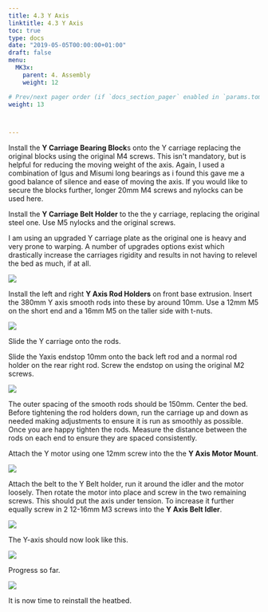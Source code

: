 ```yaml
---
title: 4.3 Y Axis
linktitle: 4.3 Y Axis
toc: true
type: docs
date: "2019-05-05T00:00:00+01:00"
draft: false
menu:
  MK3x:
    parent: 4. Assembly
    weight: 12

# Prev/next pager order (if `docs_section_pager` enabled in `params.toml`)
weight: 13



---
```



Install the **Y Carriage Bearing Block**s onto the Y carriage replacing the original blocks using the original M4 screws. This isn't mandatory, but is helpful for reducing the moving weight of the axis. Again, I used a combination of Igus and Misumi long bearings as i found this gave me a good balance of silence and ease of moving the axis. If you would like to secure the blocks further, longer 20mm M4 screws and nylocks can be used here.

Install the **Y Carriage Belt Holder** to the the y carriage, replacing the original steel one. Use M5 nylocks and the original screws.

I am using an upgraded Y carriage plate as the original one is heavy and very prone to warping. A number of upgrades options exist which drastically increase the carriages rigidity and results in not having to relevel the bed as much, if at all.

![](https://github.com/OmNomNomagon/ReDuplicator-MK2sx/blob/master/Pics/7%20Y%20Axis/Yaxis2.jpg?raw=true)

Install the left and right **Y Axis Rod Holders** on front base extrusion. Insert the 380mm Y axis smooth rods into these by around 10mm. Use a 12mm M5 on the short end and a 16mm M5 on the taller side with t-nuts.

![](https://github.com/OmNomNomagon/ReDuplicator-MK2sx/blob/master/Pics/7%20Y%20Axis/Yaxis1.jpg?raw=true)

Slide the Y carriage onto the rods.

Slide the Yaxis endstop 10mm onto the back left rod and a normal rod holder on the rear right rod. Screw the endstop on using the original M2 screws.

![](https://github.com/OmNomNomagon/ReDuplicator-MK2sx/blob/master/Pics/7%20Y%20Axis/YaxisEndstop.jpg?raw=true)

The outer spacing of the smooth rods should be 150mm. Center the bed. Before tightening the rod holders down, run the carriage up and down as needed making adjustments to ensure it is run as smoothly as possible. Once you are happy tighten the rods. Measure the distance between the rods on each end to ensure they are spaced consistently.

Attach the Y motor using one 12mm screw into the the **Y Axis Motor Mount**.

![](https://github.com/OmNomNomagon/ReDuplicator-MK2sx/blob/master/Pics/7%20Y%20Axis/Belt1.jpg?raw=true)

Attach the belt to the Y Belt holder, run it around the idler and the motor loosely. Then rotate the motor into place and screw in the two remaining screws. This should put the axis under tension. To increase it further equally screw in 2 12-16mm M3 screws into the **Y Axis Belt Idler**.

![](https://github.com/OmNomNomagon/ReDuplicator-MK2sx/blob/master/Pics/7%20Y%20Axis/Belt2.jpg?raw=true)

The Y-axis should now look like this.

![](https://github.com/OmNomNomagon/ReDuplicator-MK2sx/blob/master/Pics/7%20Y%20Axis/Done1.jpg?raw=true)

Progress so far.

![](https://github.com/OmNomNomagon/ReDuplicator-MK2sx/blob/master/Pics/7%20Y%20Axis/progress.jpg?raw=true)

It is now time to reinstall the heatbed.